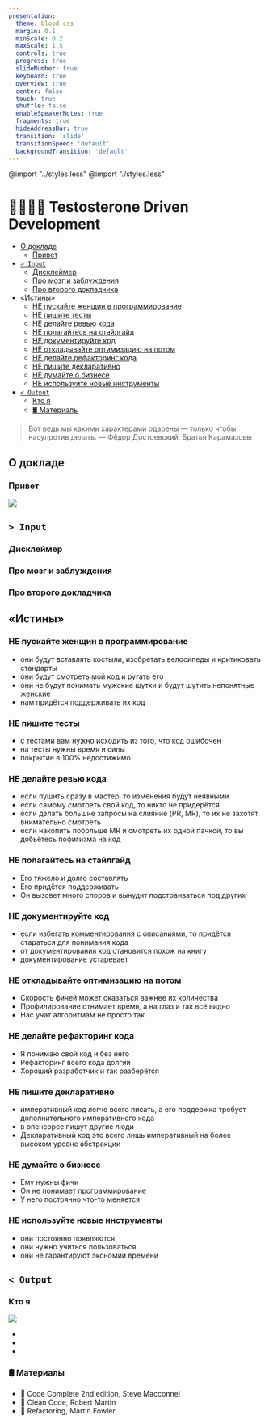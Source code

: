 ```yaml
---
presentation:
  theme: blood.css
  margin: 0.1
  minScale: 0.2
  maxScale: 1.5
  controls: true
  progress: true
  slideNumber: true
  keyboard: true
  overview: true
  center: false
  touch: true
  shuffle: false
  enableSpeakerNotes: true
  fragments: true
  hideAddressBar: true
  transition: 'slide'
  transitionSpeed: 'default'
  backgroundTransition: 'default'
---
```


@import "../styles.less"
@import "./styles.less"

<!-- slide class="title-slide" data-notes="" -->
# 💢🧔🏻💢 Testosterone Driven Development

<!-- slide id="toc" -->

- [О докладе](#о-докладе)
  - [Привет](#привет)
- [`> Input`](#-input)
  - [Дисклеймер](#дисклеймер)
  - [Про мозг и заблуждения](#про-мозг-и-заблуждения)
  - [Про второго докладчика](#про-второго-докладчика)
- [«Истины»](#истины)
  - [НЕ пускайте женщин в программирование](#не-пускайте-женщин-в-программирование)
  - [НЕ пишите тесты](#не-пишите-тесты)
  - [НЕ делайте ревью кода](#не-делайте-ревью-кода)
  - [НЕ полагайтесь на стайлгайд](#не-полагайтесь-на-стайлгайд)
  - [НЕ документируйте код](#не-документируйте-код)
  - [НЕ откладывайте оптимизацию на потом](#не-откладывайте-оптимизацию-на-потом)
  - [НЕ делайте рефакторинг кода](#не-делайте-рефакторинг-кода)
  - [НЕ пишите декларативно](#не-пишите-декларативно)
  - [НЕ думайте о бизнесе](#не-думайте-о-бизнесе)
  - [НЕ используйте новые инструменты](#не-используйте-новые-инструменты)
- [`< Output`](#-output)
  - [Кто я](#кто-я)
  - [🛢 Материалы](#-материалы)

<!-- slide data-note="Цитата" -->

<!-- > «чем больше я люблю человечество вообще, тем меньше я люблю людей в частности, то-есть порознь, как отдельных лиц. ... Зато всегда так происходило, что чем более я ненавидел людей в частности, тем пламеннее становилась любовь моя к человечеству вообще.»
― Фёдор Достоевский, Братья Карамазовы -->

> Вот ведь мы какими характерами одарены ― только чтобы насупротив делать.
― Фёдор Достоевский, Братья Карамазовы

<!-- slide class="milestone" data-notes=""-->
## О докладе

<!-- slide id="hi" data-notes="Меня зовут Мартын и вы можете меня знать по таким докладам как «255 оттенков серого», «Не QWERTY единой» и «Слабость воли»"-->
### Привет

![](../assets/troy-mccryre.png)

<!-- slide -->
## `> Input`

<!-- slide data-notes="Этот доклад содержит перечисление худших практик программирования. Даже если в нём проглядывается усмешка, то только над самим собой.
</br></br>
Я стремлюсь показать, что лучшие практики зачастую остаются за пределами реальной применимости из-за заблуждений, страха и неосведомлённости." -->
### Дисклеймер
 

<!-- slide data-notes="Я сторонник мнения, что наши мозги содержат в себе легаси-архитектуру. Она похожа на слоистую, но где полезная «бизнес-логика» сосредоточилась на внешнем слое, а в ядре у нас много методов, которые были необходимы сотни тысяч лет назад.

Мы придумываем элегантные абстракции и пишем красивый код, но иногда, в моменты усталости, перегруженности или болезни у проскакивают «животные» мысли: отрицание нового, агрессия к чужакам, боязнь за своё место, поспешность решений и так далее.
</br></br>
Если я опишу очевидные истины из книг — это будет вторично и скучно.
</br></br>
Большинство ложных выводов будет основываться на списке когнитивных искажений.
https://obraz.io/wp-content/uploads/2017/10/cognitive-bias-codex-ru.png" -->
### Про мозг и заблуждения

<!-- TODO: brain layers image -->
  
<!-- slide data-note="давайте попробуем заглянуть в разум человека, который пишет код не по книгам и курсам, а как научила жизнь
</br>
- я нашёл того, кто согласился поделиться своим опытом
</br>
- если вам покажется, что он местами прав, то это нормально, ведь в жизни без исключений не бывает. К сожалению или к счастью, в отдельных случаях отход от лучших практик приносит пользу.
</br>
- подобные единичные исключения могут случайно формировать ложные убеждения 
</br>
- если мы всегда следуем интуитивным выводам без размышлений над результатами, то проекты превращаются в тыкву, а программирование в рутину" -->
### Про второго докладчика

<!-- TODO: memes picture about burned devs -->


<!-- slide -->
## «Истины»
    
<!-- slide data-notes="
— а куда ты переместила мой класс?
</br>
— а ты глаза раскрой
-->
### НЕ пускайте женщин в программирование

- они будут вставлять костыли, изобретать велосипеды и критиковать стандарты
- они будут смотреть мой код и ругать его 
- они не будут понимать мужские шутки и будут шутить непонятные женские
- нам придётся поддерживать их код

<!-- slide -->
### НЕ пишите тесты

- с тестами вам нужно исходить из того, что код ошибочен
- на тесты нужны время и силы
- покрытие в 100% недостижимо
   
<!-- slide data-notes="есть шанс, что вам запретят закрыть тикет и прикажут переписывать решение" -->
### НЕ делайте ревью кода 

- если пушить сразу в мастер, то изменения будут неявными
- если самому смотреть свой код, то никто не придерётся
- если делать большие запросы на слияние (PR, MR), то их не захотят внимательно смотреть
- если накопить побольше MR и смотреть их одной пачкой, то вы добьётесь пофигизма на код

<!-- slide data-notes="
- есть только один правильный стиль — адекватный, машина этого не поймёт
</br>
- те кому надо сами разберуться без проблем -->
### НЕ полагайтесь на стайлгайд

- Его тяжело и долго составлять
- Его придётся поддерживать
- Он вызовет много споров и вынудит подстраиваться под других
  
<!-- slide data-notes="
- если уж пишите, то НЕ пишите комментарии о коде абстрактно
</br>
- если скрывать в комментарии только ненужный код, то он может когда-нибудь пригодиться
</br>
- а придумывать его заного та ещё мука" -->
### НЕ документируйте код

- если избегать комментирования с описаниями, то придётся стараться для понимания кода
- от документирования код становится похож на книгу
- документирование устаревает

<!-- slide -->
### НЕ откладывайте оптимизацию на потом

- Скорость фичей может оказаться важнее их количества   
- Профилирование отнимает время, а на глаз и так всё видно
- Нас учат алгоритмам не просто так

<!-- slide data-notes="
- изоляция — трата времени
</br>
- переиспользование — трата времени" -->
### НЕ делайте рефакторинг кода

- Я понимаю свой код и без него
- Рефакторинг всего кода долгий
- Хороший разработчик и так разберётся
  
  
<!-- slide data-notes="
- а чужой императивный код можно будет переписать на свой </br>
- туда может писать кто угодно и демают они это сообща </br>
- тыща звёздочек — единственный гарант качества библиотеки </br>
- если использовать готовый код, то как вы научитесь делать новые вещи?" -->
### НЕ пишите декларативно

- императивный код легче всего писать, а его поддержка требует дополнительного императивного кода
- в опенсорсе пишут другие люди
- Декларативный код это всего лишь императивный на более высоком уровне абстракции

<!-- slide -->
### НЕ думайте о бизнесе

- Ему нужны фичи
- Он не понимает программирование
- У него постоянно что-то меняется

<!-- slide data-notes="
5 часов настраивать инструмент чтобы потом сделать 15-минутную задачу за 45 минут" -->
### НЕ используйте новые инструменты

- они постоянно появляются
- они нужно учиться пользоваться
- они не гарантируют экономии времени
  
<!-- ### НЕ читать и НЕ слушать теоретиков программирования

- Расстрельный список книг
    - Refactoring
    - Extreme programming
    - Professional software development Steave Macconnell
    - The psychology of computer programming
    - The Mythical Man-Month
    - PeopleWare
    - Rapid Development
    - Software creativity Glass, Robert
- одной книги в год-два более чем достаточно -->

<!-- slide -->
## `< Output`

<!-- slide -->
### Кто я

![](../assets/m-i.jpg)

- [](t.me/martyns0n)
- [](t.me/the_eternal_junior)
- [](twitter.com/somartyn)

<!-- slide -->
### 🛢 Материалы

- 📕 Code Complete 2nd edition, Steve Macconnel
- 📗 Clean Code, Robert Martin
- 📘 Refactoring, Martin Fowler